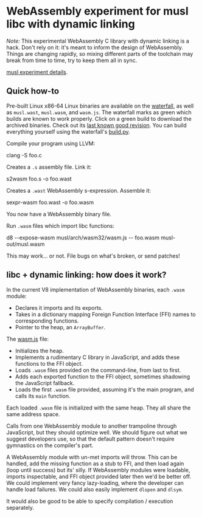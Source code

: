 # WebAssembly experiment for musl libc with dynamic linking

*Note:* This experimental WebAssembly C library with dynamic linking is a
hack. Don't rely on it: it's meant to inform the design of WebAssembly. Things
are changing rapidly, so mixing different parts of the toolchain may break from
time to time, try to keep them all in sync.

[musl experiment details](https://github.com/WebAssembly/musl/blob/landing-branch/README.md).

## Quick how-to

Pre-built Linux x86-64 Linux binaries are available on the
[waterfall](https://wasm-stat.us), as well as `musl.wast`, `musl.wasm`, and
`wasm.js`.  The waterfall marks as green which builds are known to work
properly. Click on a green build to download the archived binaries. Check out
its [last known good revision](https://storage.googleapis.com/wasm-llvm/builds/git/lkgr).
You can build everything yourself using the waterfall's
[build.py](https://github.com/WebAssembly/waterfall/tree/master/src/build.py).

Compile your program using LLVM:

  clang -S foo.c

Creates a `.s` assembly file. Link it:

  s2wasm foo.s -o foo.wast

Creates a `.wast` WebAssembly s-expression. Assemble it:

  sexpr-wasm foo.wast -o foo.wasm

You now have a WebAssembly binary file.

Run `.wasm` files which import libc functions:

  d8 --expose-wasm musl/arch/wasm32/wasm.js -- foo.wasm musl-out/musl.wasm

This may work... or not. File bugs on what's broken, or send patches!

## libc + dynamic linking: how does it work?

In the current V8 implementation of WebAssembly binaries, each `.wasm` module:

* Declares it imports and its exports.
* Takes in a dictionary mapping Foreign Function Interface (FFI) names to corresponding functions.
* Pointer to the heap, an `ArrayBuffer`.

The [wasm.js](https://github.com/WebAssembly/musl/blob/wasm-prototype-1/arch/wasm32/wasm.js) file:

* Initializes the heap.
* Implements a rudimentary C library in JavaScript, and adds these functions to the FFI object.
* Loads `.wasm` files provided on the command-line, from last to first.
* Adds each exported function to the FFI object, sometimes shadowing the JavaScript fallback.
* Loads the first `.wasm` file provided, assuming it's the main program, and calls its `main` function.

Each loaded `.wasm` file is initialized with the same heap. They all share the
same address space.

Calls from one WebAssembly module to another trampoline through JavaScript, but
they should optimize well. We should figure out what we suggest developers use,
so that the default pattern doesn't require gymnastics on the compiler's part.

A WebAssembly module with un-met imports will throw. This can be handled, add
the missing function as a stub to FFI, and then load again (loop until success)
but its' silly. If WebAssembly modules were loadable, imports inspectable, and
FFI object provided later then we'd be better off. We could implement very fancy
lazy-loading, where the developer can handle load failures. We could also easily
implement `dlopen` and `dlsym`.

It would also be good to be able to specify compilation / execution separately.
